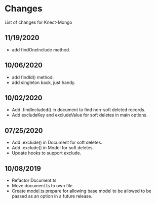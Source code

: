 # Changes

List of changes for Knect-Mongo

## 11/19/2020

- add findOneInclude method.

## 10/06/2020

- add findId() method.
- add singleton back, just handy.

## 10/02/2020

- Add .findIncluded() in document to find non-soft deleted records.
- Add excludeKey and excludeValue for soft deletes in main options.

## 07/25/2020

- Add .exclude() in Document for soft deletes. 
- Add .exclude() in Model for soft deletes.
- Update hooks to support exclude.

## 10/08/2019

- Refactor Document.ts
- Move document.ts to own file. 
- Create model.ts prepare for allowing base model to be allowed to be passed as an option in a future release.